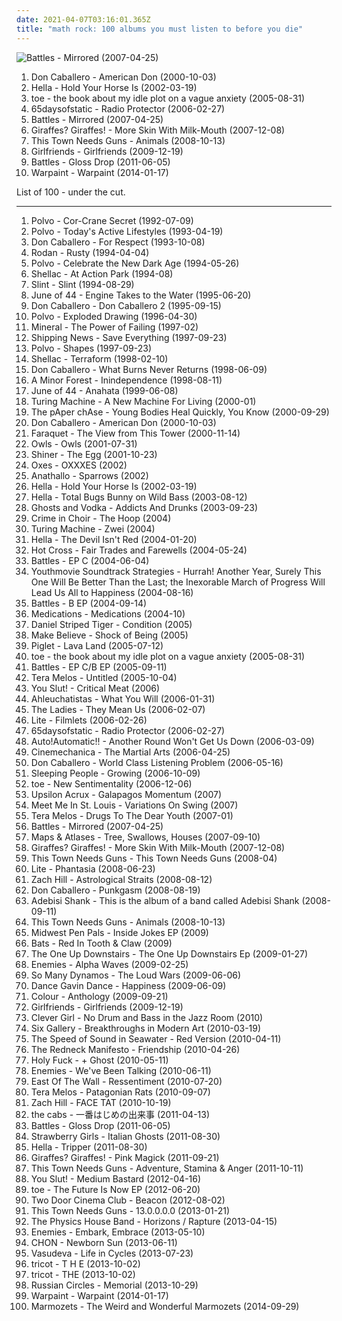 ```yaml
---
date: 2021-04-07T03:16:01.365Z
title: "math rock: 100 albums you must listen to before you die"
---
```

![Battles - Mirrored (2007-04-25)](http://coverartarchive.org/release/bd32dcd0-5a09-4725-97ed-5918f55ee356/11318478591-500.jpg "Battles - Mirrored (2007-04-25)")
<ol class="albums">
<li data-cover="http://coverartarchive.org/release/969d2fc9-ef14-4cf4-9917-5a414fc3ad7d/16110285595-500.jpg" data-tags="math rock" role="button">Don Caballero - American Don (2000-10-03)</li>
<li data-cover="http://coverartarchive.org/release/3b486b98-76d4-4591-8430-0119454d42ac/11002700286-500.jpg" data-tags="math rock" role="button">Hella - Hold Your Horse Is (2002-03-19)</li>
<li data-cover="http://coverartarchive.org/release/9c27b3e5-ccd0-4524-8e6c-0c35adb41771/13198374240-500.jpg" data-tags="math rock, post-rock" role="button">toe - the book about my idle plot on a vague anxiety (2005-08-31)</li>
<li data-cover="http://coverartarchive.org/release/c602130f-51ae-4797-b2f4-842ad1453ee1/5416910313-500.jpg" data-tags="math rock, post-rock, monotreme records" role="button">65daysofstatic - Radio Protector (2006-02-27)</li>
<li data-cover="http://coverartarchive.org/release/bd32dcd0-5a09-4725-97ed-5918f55ee356/11318478591-500.jpg" data-tags="math rock" role="button">Battles - Mirrored (2007-04-25)</li>
<li data-cover="http://coverartarchive.org/release/c25c29d2-740a-476a-a5da-0664f5cc15ea/8639682748-500.jpg" data-tags="math rock" role="button">Giraffes? Giraffes! - More Skin With Milk-Mouth (2007-12-08)</li>
<li data-cover="https://img.discogs.com/XfcjvTSndc-lvvVTzdnXziYy4Ts=/fit-in/500x500/filters:strip_icc():format(jpeg):mode_rgb():quality(90)/discogs-images/R-2491922-1286976641.jpeg.jpg" data-tags="math rock" role="button">This Town Needs Guns - Animals (2008-10-13)</li>
<li data-cover="http://coverartarchive.org/release/5a70cade-9b4e-4fe2-adc6-f7d363e31328/8756204834-500.jpg" data-tags="electronic, rock, math rock, pop punk, roll down the windows and blast this, some shit mixed with pop shouty vocals and indie rock, why arent you listening to this nigga, mathy jazzy funky post-hardcore" role="button">Girlfriends - Girlfriends (2009-12-19)</li>
<li data-cover="http://coverartarchive.org/release/c0a2429b-26e5-352f-8561-d7ee9e606e6c/4922570721-500.jpg" data-tags="math rock" role="button">Battles - Gloss Drop (2011-06-05)</li>
<li data-cover="http://coverartarchive.org/release/cbe0a818-aac1-45b4-9ca5-8f19d5666273/5966164242-500.jpg" data-tags="indie, dream pop, trip-hop, shoegaze, psychedelic rock, neo-psychedelia" role="button">Warpaint - Warpaint (2014-01-17)</li>
</ol>
List of 100 - under the cut.
<!-- more -->

_________________

<ol class="albums">
<li data-cover="http://coverartarchive.org/release/0bb9b2ab-3016-3d2a-9f5b-dd489526a9f4/16495903143-500.jpg" data-tags="math rock, noise rock, real post-hardcore" role="button">
Polvo - Cor-Crane Secret (1992-07-09)
</li>
<li data-cover="https://img.discogs.com/iezrfbZ-TrJVDTiYnEcYA-c06Ss=/fit-in/600x596/filters:strip_icc():format(jpeg):mode_rgb():quality(90)/discogs-images/R-622506-1518621666-8890.jpeg.jpg" data-tags="math rock" role="button">
Polvo - Today's Active Lifestyles (1993-04-19)
</li>
<li data-cover="http://coverartarchive.org/release/5a21fc30-b7fa-4553-a9a8-fcc3317ce816/12021129968-500.jpg" data-tags="math rock" role="button">
Don Caballero - For Respect (1993-10-08)
</li>
<li data-cover="http://coverartarchive.org/release/9830d183-e96a-4ee0-bc14-cb0b58b39dcb/3195373886-500.jpg" data-tags="math rock, post-hardcore" role="button">
Rodan - Rusty (1994-04-04)
</li>
<li data-cover="https://via.placeholder.com/450" data-tags="math rock, noise rock, noise pop, post-hardcore, fucking genius, shady, real post-hardcore, albums to get, no core" role="button">
Polvo - Celebrate the New Dark Age (1994-05-26)
</li>
<li data-cover="http://coverartarchive.org/release/13cb27a3-a149-4aa3-93e3-47b2cc6e0ab7/26663400234-500.jpg" data-tags="math rock, noise rock, post-hardcore" role="button">
Shellac - At Action Park (1994-08)
</li>
<li data-cover="https://img.discogs.com/lwssh4XZu4DPMveqkudpCG5BIEM=/fit-in/599x591/filters:strip_icc():format(jpeg):mode_rgb():quality(90)/discogs-images/R-378029-1199192003.jpeg.jpg" data-tags="math rock, emo, indie rock, post-rock, experimental rock, instrumental rock, energetic, searching, passionate, intense, aggressive, fiery, uncompromising, dramatic, complex, american underground, manic, harsh, unsettling, volatile, theatrical, steve albini, visceral, difficult, urgent, austere, i need, brian paulson" role="button">
Slint - Slint (1994-08-29)
</li>
<li data-cover="http://coverartarchive.org/release/d302d42b-2067-48ac-b9d5-b974046cb90c/18905949105-500.jpg" data-tags="math rock" role="button">
June of 44 - Engine Takes to the Water (1995-06-20)
</li>
<li data-cover="http://coverartarchive.org/release/67a2138a-1130-4575-bb20-6b9995b81fad/12021123808-500.jpg" data-tags="math rock" role="button">
Don Caballero - Don Caballero 2 (1995-09-15)
</li>
<li data-cover="http://coverartarchive.org/release/b0b6e917-61e6-3be3-a2da-bb873eb63af8/21553050631-500.jpg" data-tags="math rock" role="button">
Polvo - Exploded Drawing (1996-04-30)
</li>
<li data-cover="https://img.discogs.com/OzJqQd_Z2UC4hcePk7B5Pa3Rg58=/fit-in/600x596/filters:strip_icc():format(jpeg):mode_rgb():quality(90)/discogs-images/R-747340-1369185112-9391.jpeg.jpg" data-tags="emo, indie rock" role="button">
Mineral - The Power of Failing (1997-02)
</li>
<li data-cover="http://coverartarchive.org/release/026e22f7-1bb1-4828-b235-af5533faf84e/20976368503-500.jpg" data-tags="math rock, post-rock, fucking genius, the really loved" role="button">
Shipping News - Save Everything (1997-09-23)
</li>
<li data-cover="http://coverartarchive.org/release/91a4fe59-02e0-46cc-a270-9626af708f48/16495876869-500.jpg" data-tags="indie, math rock, indie rock, usa, avant-garde, indie-rock, north carolina, chapel hill, nc, america, noise-rock, beyondwithin, pre-and-post punk, experimental-rock, ome-opposite of emo" role="button">
Polvo - Shapes (1997-09-23)
</li>
<li data-cover="http://coverartarchive.org/release/0730eb5d-b0e1-4458-bc21-498783e5eb4e/20987949311-500.jpg" data-tags="math rock, post-punk" role="button">
Shellac - Terraform (1998-02-10)
</li>
<li data-cover="http://coverartarchive.org/release/7e5af94a-6e11-4bb4-99ba-177d322027fa/16110487955-500.jpg" data-tags="math rock, instrumental" role="button">
Don Caballero - What Burns Never Returns (1998-06-09)
</li>
<li data-cover="https://img.discogs.com/Mmx7Rqyvnt0OOr9gjTg5-9D_uSw=/fit-in/450x450/filters:strip_icc():format(jpeg):mode_rgb():quality(90)/discogs-images/R-798272-1159889241.jpeg.jpg" data-tags="math rock" role="button">
A Minor Forest - Inindependence (1998-08-11)
</li>
<li data-cover="http://coverartarchive.org/release/923f03ee-76d6-45bb-9753-150256487b47/8770449535-500.jpg" data-tags="math rock, post-rock" role="button">
June of 44 - Anahata (1999-06-08)
</li>
<li data-cover="http://coverartarchive.org/release/64c8e8d4-e6ec-4f03-839b-4374c43f592c/25388173824-500.jpg" data-tags="instrumental, math rock, post rock, online record collection" role="button">
Turing Machine - A New Machine For Living (2000-01)
</li>
<li data-cover="https://via.placeholder.com/450" data-tags="math rock, noise rock, divine, favorite albums ever, the really loved, congleton" role="button">
The pAper chAse - Young Bodies Heal Quickly, You Know (2000-09-29)
</li>
<li data-cover="http://coverartarchive.org/release/969d2fc9-ef14-4cf4-9917-5a414fc3ad7d/16110285595-500.jpg" data-tags="math rock" role="button">
Don Caballero - American Don (2000-10-03)
</li>
<li data-cover="http://coverartarchive.org/release/99e88b3f-3a18-4a13-a2b5-657b909383c8/27006231557-500.jpg" data-tags="math rock" role="button">
Faraquet - The View from This Tower (2000-11-14)
</li>
<li data-cover="http://coverartarchive.org/release/f7fa6320-4959-4c99-8ad2-fd65da810758/13634819160-500.jpg" data-tags="math rock" role="button">
Owls - Owls (2001-07-31)
</li>
<li data-cover="http://coverartarchive.org/release/2069f1ff-8fc5-42ea-834f-1d550a3ff776/23459462721-500.jpg" data-tags="indie, math rock, post-rock, shoegaze, rawk, omg i fought dis film was wiked mann lol, alternative grunge, real post-hardcore, quintessential" role="button">
Shiner - The Egg (2001-10-23)
</li>
<li data-cover="http://coverartarchive.org/release/fe32e578-0387-4209-8584-2d3ae35720e2/26039617498-500.jpg" data-tags="math rock" role="button">
Oxes - OXXXES (2002)
</li>
<li data-cover="https://via.placeholder.com/450" data-tags="rock, math rock, indie rock, awesomeness, to check, selah records" role="button">
Anathallo - Sparrows (2002)
</li>
<li data-cover="http://coverartarchive.org/release/3b486b98-76d4-4591-8430-0119454d42ac/11002700286-500.jpg" data-tags="math rock" role="button">
Hella - Hold Your Horse Is (2002-03-19)
</li>
<li data-cover="http://coverartarchive.org/release/bc1acbdc-9d4b-4da7-81b5-80026fb1c6c9/11003790809-500.jpg" data-tags="math rock" role="button">
Hella - Total Bugs Bunny on Wild Bass (2003-08-12)
</li>
<li data-cover="http://coverartarchive.org/release/6dd76526-e067-4d10-9b34-d3b7be7b0734/16635387400-500.jpg" data-tags="math rock" role="button">
Ghosts and Vodka - Addicts And Drunks (2003-09-23)
</li>
<li data-cover="https://via.placeholder.com/450" data-tags="math rock, post-rock, retro hard rock" role="button">
Crime in Choir - The Hoop (2004)
</li>
<li data-cover="http://coverartarchive.org/release/52965058-1c5d-42cc-bacd-93a2e6b1cfd4/27739520263-500.jpg" data-tags="math rock, post rock" role="button">
Turing Machine - Zwei (2004)
</li>
<li data-cover="http://coverartarchive.org/release/c3d3d127-8d68-44b2-9370-e695f05b746b/11002809325-500.jpg" data-tags="math rock" role="button">
Hella - The Devil Isn't Red (2004-01-20)
</li>
<li data-cover="https://img.discogs.com/6ccdEDdwxkI-aMwZcsCro8uCW0c=/fit-in/600x585/filters:strip_icc():format(jpeg):mode_rgb():quality(90)/discogs-images/R-1395042-1573053223-2405.jpeg.jpg" data-tags="math rock, experimental, screamo, post-hardcore, post hardcore, level plane, level plane records, albums to get" role="button">
Hot Cross - Fair Trades and Farewells (2004-05-24)
</li>
<li data-cover="https://img.discogs.com/slv1e8PHJ_XZYPukaRuGkBXaXkE=/fit-in/600x600/filters:strip_icc():format(jpeg):mode_rgb():quality(90)/discogs-images/R-451747-1189874201.jpeg.jpg" data-tags="math rock, warp" role="button">
Battles - EP C (2004-06-04)
</li>
<li data-cover="https://img.discogs.com/MY1pqzOQO0mnAVtcYRTYIEEbmEo=/fit-in/200x191/filters:strip_icc():format(jpeg):mode_rgb():quality(90)/discogs-images/R-440129-1113737308.jpg.jpg" data-tags="math rock, indie rock, post-rock, progressive rock, art punk, progressive post-hardcore" role="button">
Youthmovie Soundtrack Strategies - Hurrah! Another Year, Surely This One Will Be Better Than the Last; the Inexorable March of Progress Will Lead Us All to Happiness (2004-08-16)
</li>
<li data-cover="http://coverartarchive.org/release/18d9f1a4-0d64-42d8-9f29-698c03c9674a/11800075266-500.jpg" data-tags="math rock" role="button">
Battles - B EP (2004-09-14)
</li>
<li data-cover="https://img.discogs.com/5PWQShtjvv084jL4J8m-zzkg3lc=/fit-in/600x602/filters:strip_icc():format(jpeg):mode_rgb():quality(90)/discogs-images/R-2907989-1525666673-8138.jpeg.jpg" data-tags="math rock, indie rock, post rock, post-hardcore, dischord" role="button">
Medications - Medications (2004-10)
</li>
<li data-cover="http://coverartarchive.org/release/77283761-68df-4881-a594-126bfda4a85e/21024075097-500.jpg" data-tags="math rock, emo, progressive rock, screamo, post-hardcore, real screamo, american screamo" role="button">
Daniel Striped Tiger - Condition (2005)
</li>
<li data-cover="http://coverartarchive.org/release/b62d4552-8283-40b6-97c3-939aac9f79d9/13634909533-500.jpg" data-tags="indie, math rock, experimental" role="button">
Make Believe - Shock of Being (2005)
</li>
<li data-cover="http://coverartarchive.org/release/8ec4547a-f513-4908-90e4-93faf84471d2/11123419461-500.jpg" data-tags="math rock, post-rock" role="button">
Piglet - Lava Land (2005-07-12)
</li>
<li data-cover="http://coverartarchive.org/release/9c27b3e5-ccd0-4524-8e6c-0c35adb41771/13198374240-500.jpg" data-tags="math rock, post-rock" role="button">
toe - the book about my idle plot on a vague anxiety (2005-08-31)
</li>
<li data-cover="http://coverartarchive.org/release/33e04fab-1890-4472-aa2c-0aa61f723fa4/4601677125-500.jpg" data-tags="math rock" role="button">
Battles - EP C/B EP (2005-09-11)
</li>
<li data-cover="http://coverartarchive.org/release/02b97054-ca09-44b7-b1f0-d497815ecd94/24232560871-500.jpg" data-tags="math rock, noise rock, experimental rock" role="button">
Tera Melos - Untitled (2005-10-04)
</li>
<li data-cover="http://coverartarchive.org/release/0e576853-d9c8-4799-9691-631035e3758e/8839131738-500.jpg" data-tags="instrumental, math rock, experimental" role="button">
You Slut! - Critical Meat (2006)
</li>
<li data-cover="http://coverartarchive.org/release/3985cacf-70e5-4427-b574-9a6fb5308853/10874935887-500.jpg" data-tags="instrumental, math rock" role="button">
Ahleuchatistas - What You Will (2006-01-31)
</li>
<li data-cover="http://coverartarchive.org/release/ff7bde19-4eec-4389-a7bb-6ba6a6cd26fe/11350221389-500.jpg" data-tags="math rock" role="button">
The Ladies - They Mean Us (2006-02-07)
</li>
<li data-cover="https://img.discogs.com/ZEGZjwdLfJaEERqlvXeB3WoEjFI=/fit-in/600x480/filters:strip_icc():format(jpeg):mode_rgb():quality(90)/discogs-images/R-9949071-1491828323-8456.jpeg.jpg" data-tags="math rock" role="button">
Lite - Filmlets (2006-02-26)
</li>
<li data-cover="http://coverartarchive.org/release/c602130f-51ae-4797-b2f4-842ad1453ee1/5416910313-500.jpg" data-tags="math rock, post-rock, monotreme records" role="button">
65daysofstatic - Radio Protector (2006-02-27)
</li>
<li data-cover="https://via.placeholder.com/450" data-tags="math rock" role="button">
Auto!Automatic!! - Another Round Won't Get Us Down (2006-03-09)
</li>
<li data-cover="http://coverartarchive.org/release/171900d9-67ea-41cf-89af-0c1730563b06/7600488157-500.jpg" data-tags="indie, rock, math rock, progressive metal, progressive rock" role="button">
Cinemechanica - The Martial Arts (2006-04-25)
</li>
<li data-cover="http://coverartarchive.org/release/cd45f8f1-a0e8-4225-b864-c2ff58e4f54c/16110213518-500.jpg" data-tags="math rock" role="button">
Don Caballero - World Class Listening Problem (2006-05-16)
</li>
<li data-cover="https://via.placeholder.com/450" data-tags="math rock" role="button">
Sleeping People - Growing (2006-10-09)
</li>
<li data-cover="https://img.discogs.com/jJKX7Cuv1j-FsqgR9dZLg0msYe4=/fit-in/240x240/filters:strip_icc():format(jpeg):mode_rgb():quality(90)/discogs-images/R-5145657-1385738264-4753.jpeg.jpg" data-tags="electronic, jazz, japanese, instrumental, math rock, emo, experimental, fusion, japan, post rock, play this at my funeral, noodly, dem drums" role="button">
toe - New Sentimentality (2006-12-06)
</li>
<li data-cover="http://coverartarchive.org/release/cf729452-066e-4e94-b62c-10690f1da92e/26800781571-500.jpg" data-tags="rock, math rock, experimental, noise rock, progressive rock, strange, bass, weird, avantgarde, now wave, weirdcore, cuneiform records, online record collection, cuneiform, upsilon acrux" role="button">
Upsilon Acrux - Galapagos Momentum (2007)
</li>
<li data-cover="https://img.discogs.com/lBexsYg_UAfZK1YBVSAGdpXUtMo=/fit-in/375x372/filters:strip_icc():format(jpeg):mode_rgb():quality(90)/discogs-images/R-1778389-1242722886.jpeg.jpg" data-tags="math rock, post-hardcore" role="button">
Meet Me In St. Louis - Variations On Swing (2007)
</li>
<li data-cover="https://img.discogs.com/TB3ub00fY9N-xgvwbyWoCvCyLFw=/fit-in/500x500/filters:strip_icc():format(jpeg):mode_rgb():quality(90)/discogs-images/R-1824337-1466897871-1021.jpeg.jpg" data-tags="math rock" role="button">
Tera Melos - Drugs To The Dear Youth (2007-01)
</li>
<li data-cover="http://coverartarchive.org/release/bd32dcd0-5a09-4725-97ed-5918f55ee356/11318478591-500.jpg" data-tags="math rock" role="button">
Battles - Mirrored (2007-04-25)
</li>
<li data-cover="http://coverartarchive.org/release/74547a85-01ea-4eb8-aaf7-e069a089d94d/11061346400-500.jpg" data-tags="math rock, emo, indie rock, online record collection" role="button">
Maps & Atlases - Tree, Swallows, Houses (2007-09-10)
</li>
<li data-cover="http://coverartarchive.org/release/c25c29d2-740a-476a-a5da-0664f5cc15ea/8639682748-500.jpg" data-tags="math rock" role="button">
Giraffes? Giraffes! - More Skin With Milk-Mouth (2007-12-08)
</li>
<li data-cover="http://coverartarchive.org/release/1e56b7ec-2edf-4665-adf8-d85dfbc598b5/14315503115-500.jpg" data-tags="indie, math rock, indie rock" role="button">
This Town Needs Guns - This Town Needs Guns (2008-04)
</li>
<li data-cover="http://coverartarchive.org/release/18c7e32d-b105-37da-ad45-9a5395db43f6/22225372874-500.jpg" data-tags="math rock" role="button">
Lite - Phantasia (2008-06-23)
</li>
<li data-cover="https://img.discogs.com/PWr4rVsA8CsX5oeQctNVfthK2Ro=/fit-in/300x300/filters:strip_icc():format(jpeg):mode_rgb():quality(90)/discogs-images/R-1448561-1220518427.jpeg.jpg" data-tags="math rock, anticon, math pop" role="button">
Zach Hill - Astrological Straits (2008-08-12)
</li>
<li data-cover="http://coverartarchive.org/release/5a11f556-afcf-4efa-8004-a33889292d4e/12021133709-500.jpg" data-tags="math rock" role="button">
Don Caballero - Punkgasm (2008-08-19)
</li>
<li data-cover="http://coverartarchive.org/release/8760ae8f-a5b0-4909-95b0-4a9bb9fad408/9934565413-500.jpg" data-tags="math rock" role="button">
Adebisi Shank - This is the album of a band called Adebisi Shank (2008-09-11)
</li>
<li data-cover="https://img.discogs.com/XfcjvTSndc-lvvVTzdnXziYy4Ts=/fit-in/500x500/filters:strip_icc():format(jpeg):mode_rgb():quality(90)/discogs-images/R-2491922-1286976641.jpeg.jpg" data-tags="math rock" role="button">
This Town Needs Guns - Animals (2008-10-13)
</li>
<li data-cover="http://coverartarchive.org/release/8f89ed84-9b30-4d09-95ef-ea8ab06836b5/23940491742-500.jpg" data-tags="math rock, emo, midwest emo" role="button">
Midwest Pen Pals - Inside Jokes EP (2009)
</li>
<li data-cover="http://coverartarchive.org/release/dddf0c43-c13e-4369-9639-b8dd6fcd9670/10875440689-500.jpg" data-tags="math rock, post punk, post hardcore, progressive post hardcore, mathpop mathrock indie, weas que planeo escuchar" role="button">
Bats - Red In Tooth & Claw (2009)
</li>
<li data-cover="http://coverartarchive.org/release/f31d8540-2e73-435a-8855-5f8e1f633fc6/11375917391-500.jpg" data-tags="math rock, indie rock, acoustic rock, midwest emo" role="button">
The One Up Downstairs - The One Up Downstairs Ep (2009-01-27)
</li>
<li data-cover="https://via.placeholder.com/450" data-tags="math rock" role="button">
Enemies - Alpha Waves (2009-02-25)
</li>
<li data-cover="https://img.discogs.com/UJTDW7vcPWLitC2Wdo4aSl0BpVo=/fit-in/225x225/filters:strip_icc():format(jpeg):mode_rgb():quality(90)/discogs-images/R-1874303-1249351074.png.jpg" data-tags="indie, math rock, indie rock, progressive indie rock, party indie rock, in vinyl collection" role="button">
So Many Dynamos - The Loud Wars (2009-06-06)
</li>
<li data-cover="http://coverartarchive.org/release/91d33912-b3b3-4902-8c86-521d5311f503/15093112862-500.jpg" data-tags="experimental, post-hardcore" role="button">
Dance Gavin Dance - Happiness (2009-06-09)
</li>
<li data-cover="http://coverartarchive.org/release/238f52a2-e62e-4da0-ac0b-dced8e0e2e78/4706109611-500.jpg" data-tags="indie, math rock, experimental, indie pop, indie rock, i love this, math pop, math-rock" role="button">
Colour - Anthology (2009-09-21)
</li>
<li data-cover="http://coverartarchive.org/release/5a70cade-9b4e-4fe2-adc6-f7d363e31328/8756204834-500.jpg" data-tags="electronic, rock, math rock, pop punk, roll down the windows and blast this, some shit mixed with pop shouty vocals and indie rock, why arent you listening to this nigga, mathy jazzy funky post-hardcore" role="button">
Girlfriends - Girlfriends (2009-12-19)
</li>
<li data-cover="http://coverartarchive.org/release/f11735df-917a-41bf-8bc8-bae05bcec0e9/9186820888-500.jpg" data-tags="math rock, post-rock, twinkle daddies, role certo" role="button">
Clever Girl - No Drum and Bass in the Jazz Room (2010)
</li>
<li data-cover="http://coverartarchive.org/release/a0d1ad05-3710-4b2e-9a47-6136148a2b1b/3331619747-500.jpg" data-tags="math rock" role="button">
Six Gallery - Breakthroughs in Modern Art (2010-03-19)
</li>
<li data-cover="https://img.discogs.com/Sc8N9xgjF395aeRYZmnkfuE6soc=/fit-in/350x350/filters:strip_icc():format(jpeg):mode_rgb():quality(90)/discogs-images/R-2452709-1284860787.png.jpg" data-tags="indie, rock, math rock, indie rock, post-hardcore" role="button">
The Speed of Sound in Seawater - Red Version (2010-04-11)
</li>
<li data-cover="http://coverartarchive.org/release/8318feb1-74ed-4977-a257-17fa1263524f/1769147834-500.jpg" data-tags="math rock" role="button">
The Redneck Manifesto - Friendship (2010-04-26)
</li>
<li data-cover="http://coverartarchive.org/release/4d8cac92-6ec7-4f16-a32e-eccbd51d9dee/6121808913-500.jpg" data-tags="electronic, math rock, noise rock, experimental rock, mkheci" role="button">
Holy Fuck - + Ghost (2010-05-11)
</li>
<li data-cover="http://coverartarchive.org/release/47dd7ca6-20c0-4634-b703-03276b2a0fbc/8635918800-500.jpg" data-tags="math rock" role="button">
Enemies - We've Been Talking (2010-06-11)
</li>
<li data-cover="http://coverartarchive.org/release/5b2f17dd-9d1f-454e-9e47-2ce7c104b288/5337190497-500.jpg" data-tags="metal, math rock, progressive metal, post-hardcore, chaotic hardcore, mathcore" role="button">
East Of The Wall - Ressentiment (2010-07-20)
</li>
<li data-cover="http://coverartarchive.org/release/736c8761-0cd3-48c2-a764-7189e32235cc/4455881615-500.jpg" data-tags="math rock, math-rock" role="button">
Tera Melos - Patagonian Rats (2010-09-07)
</li>
<li data-cover="http://coverartarchive.org/release/2a9000af-1768-4ec2-aa01-b44cacb0e887/11441414525-500.jpg" data-tags="noise, math rock, experimental, experimental rock, neo-psychedelia" role="button">
Zach Hill - FACE TAT (2010-10-19)
</li>
<li data-cover="https://img.discogs.com/EmvR19WjE8uRK2dv7fSFpC8TyOo=/fit-in/600x600/filters:strip_icc():format(jpeg):mode_rgb():quality(90)/discogs-images/R-6887809-1443088207-8763.png.jpg" data-tags="math rock, emo, screamo, bandcamp" role="button">
the cabs - 一番はじめの出来事 (2011-04-13)
</li>
<li data-cover="http://coverartarchive.org/release/c0a2429b-26e5-352f-8561-d7ee9e606e6c/4922570721-500.jpg" data-tags="math rock" role="button">
Battles - Gloss Drop (2011-06-05)
</li>
<li data-cover="http://coverartarchive.org/release/5346c22d-a6b4-4eef-a00b-01ec7c4f2f85/1113687319-500.jpg" data-tags="instrumental, math rock, experimental, progressive rock, progressive, groove tech" role="button">
Strawberry Girls - Italian Ghosts (2011-08-30)
</li>
<li data-cover="https://img.discogs.com/LrfHFwwxlISYH_xOKHAYEYA2y_s=/fit-in/600x595/filters:strip_icc():format(jpeg):mode_rgb():quality(90)/discogs-images/R-3080009-1532445402-6228.jpeg.jpg" data-tags="math rock" role="button">
Hella - Tripper (2011-08-30)
</li>
<li data-cover="http://coverartarchive.org/release/8d828afe-6483-4c5c-88ca-9936bbfac828/8639695794-500.jpg" data-tags="math rock" role="button">
Giraffes? Giraffes! - Pink Magick (2011-09-21)
</li>
<li data-cover="https://img.discogs.com/OTru_VS7QEfP9U8M6v1AEe7rK8w=/fit-in/350x350/filters:strip_icc():format(jpeg):mode_rgb():quality(90)/discogs-images/R-3306902-1325016061.jpeg.jpg" data-tags="math rock" role="button">
This Town Needs Guns - Adventure, Stamina & Anger (2011-10-11)
</li>
<li data-cover="http://coverartarchive.org/release/053d3ad8-efa0-4ee5-80c5-9b9fea267882/6318728447-500.jpg" data-tags="math rock" role="button">
You Slut! - Medium Bastard (2012-04-16)
</li>
<li data-cover="https://img.discogs.com/1aqLeEDV3DWCQ3furE0AxSrpE64=/fit-in/498x498/filters:strip_icc():format(jpeg):mode_rgb():quality(90)/discogs-images/R-4118470-1356163849-4613.jpeg.jpg" data-tags="math rock, title is a full sentence, must check" role="button">
toe - The Future Is Now EP (2012-06-20)
</li>
<li data-cover="http://coverartarchive.org/release/e9abd378-bb2c-4c66-af8a-ffef8e9d0a59/1924752901-500.jpg" data-tags="indie, indie rock" role="button">
Two Door Cinema Club - Beacon (2012-08-02)
</li>
<li data-cover="https://img.discogs.com/4OSOdDpTiQTbs_uwQUQBkgqjSgs=/fit-in/350x350/filters:strip_icc():format(jpeg):mode_rgb():quality(90)/discogs-images/R-4210791-1358639251-9339.jpeg.jpg" data-tags="math rock" role="button">
This Town Needs Guns - 13.0.0.0.0 (2013-01-21)
</li>
<li data-cover="http://coverartarchive.org/release/2c7a21e2-ce44-4f2b-b400-3147a8a7d243/16060198295-500.jpg" data-tags="instrumental, math rock" role="button">
The Physics House Band - Horizons / Rapture (2013-04-15)
</li>
<li data-cover="http://coverartarchive.org/release/50487f67-efd3-4d63-a18f-fa2dc1e6787d/7115602466-500.jpg" data-tags="math rock, summer, post rock, 2013 albums, hymnic" role="button">
Enemies - Embark, Embrace (2013-05-10)
</li>
<li data-cover="https://img.discogs.com/pscnaQIdudebvxaNvSMSI0KzdJQ=/fit-in/600x600/filters:strip_icc():format(jpeg):mode_rgb():quality(90)/discogs-images/R-5012392-1524398620-5370.jpeg.jpg" data-tags="chill, math rock, progressive metal, progressive rock, prog, epic, hot chocolate, not of this world, instrumental prog metal, god tier chill, legends of chill, not a word was spoken" role="button">
CHON - Newborn Sun (2013-06-11)
</li>
<li data-cover="http://coverartarchive.org/release/e7002d64-8d4c-4338-99f0-decf5345ff47/8659357449-500.jpg" data-tags="indie, math rock, emo" role="button">
Vasudeva - Life in Cycles (2013-07-23)
</li>
<li data-cover="https://img.discogs.com/2-0GytdyDovrVy3ndWC1mfui2nw=/fit-in/600x600/filters:strip_icc():format(jpeg):mode_rgb():quality(90)/discogs-images/R-9300814-1513304907-2287.jpeg.jpg" data-tags="indie, rock, japanese, alternative, math rock, experimental, female vocalists, ss, these vocals are killing me with joy" role="button">
tricot - T H E (2013-10-02)
</li>
<li data-cover="http://coverartarchive.org/release/e3e31012-c9cd-4c30-b415-3e76609d4078/8536436332-500.jpg" data-tags="math rock" role="button">
tricot - THE (2013-10-02)
</li>
<li data-cover="http://coverartarchive.org/release/14e2923f-2344-4d4c-9d24-02d18245412d/5929733555-500.jpg" data-tags="post-metal, post-rock" role="button">
Russian Circles - Memorial (2013-10-29)
</li>
<li data-cover="http://coverartarchive.org/release/cbe0a818-aac1-45b4-9ca5-8f19d5666273/5966164242-500.jpg" data-tags="indie, dream pop, trip-hop, shoegaze, psychedelic rock, neo-psychedelia" role="button">
Warpaint - Warpaint (2014-01-17)
</li>
<li data-cover="http://coverartarchive.org/release/b12e23d6-398c-4bda-a5aa-163b7dde3298/8816037746-500.jpg" data-tags="math rock, post-hardcore" role="button">
Marmozets - The Weird and Wonderful Marmozets (2014-09-29)
</li>
</ol>